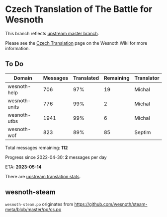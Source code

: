 # Czech Translation of The Battle for Wesnoth

This branch reflects [upstream master branch](https://github.com/wesnoth/wesnoth/tree/master).

Please see the [Czech Translation](https://wiki.wesnoth.org/CzechTranslation) page on the Wesnoth Wiki for more information.

## To Do

Domain | Messages | Translated | Remaining | Translator
------ | -------- | ---------- | --------- | ----------
wesnoth-help | 706 | 97% | 19 | Michal
wesnoth-units | 776 | 99% | 2 | Michal
wesnoth-utbs | 1941 | 99% | 6 | Michal
wesnoth-wof | 823 | 89% | 85 | Septim

Total messages remaining: **112**

Progress since 2022-04-30: **2** messages per day

ETA: **2023-05-14**

There are [upstream translation stats](https://www.wesnoth.org/gettext/?view=langs&version=master&lang=cs).

## wesnoth-steam
`wesnoth-steam.po` originates from https://github.com/wesnoth/steam-meta/blob/master/po/cs.po
